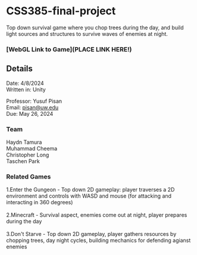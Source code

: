 # CSS385-final-project
Top down survival game where you chop trees during the day, and build light sources and structures to survive waves of enemies at night.

### [WebGL Link to Game](PLACE LINK HERE!)

## Details
Date: 4/8/2024<br>
Written in: Unity<br>

Professor: Yusuf Pisan<br>
Email: pisan@uw.edu<br>
Due: May 26, 2024<br>

### Team

Haydn Tamura<br>
Muhammad Cheema<br>
Christopher Long<br>
Taschen Park<br>

### Related Games
1.Enter the Gungeon - Top down 2D gameplay: player traverses a 2D environment and controls with WASD and mouse (for attacking and interacting in 360 degrees) <br><br>
2.Minecraft - Survival aspect, enemies come out at night, player prepares during the day <br><br>
3.Don't Starve - Top down 2D gameplay, player gathers resources by chopping trees, day night cycles, building mechanics for defending agianst enemies
